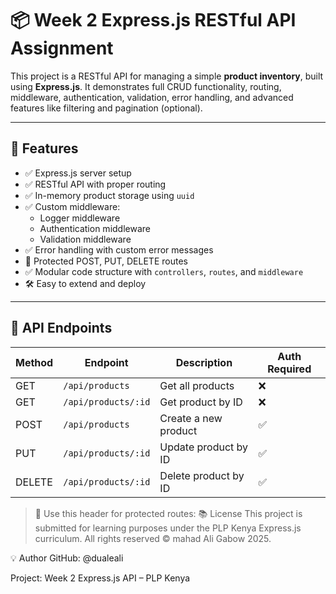 # 📦 Week 2 Express.js RESTful API Assignment

This project is a RESTful API for managing a simple **product inventory**, built using **Express.js**. It demonstrates full CRUD functionality, routing, middleware, authentication, validation, error handling, and advanced features like filtering and pagination (optional).

---

## 🚀 Features

- ✅ Express.js server setup
- ✅ RESTful API with proper routing
- ✅ In-memory product storage using `uuid`
- ✅ Custom middleware:
  - Logger middleware
  - Authentication middleware
  - Validation middleware
- ✅ Error handling with custom error messages
- 🔐 Protected POST, PUT, DELETE routes
- ✅ Modular code structure with `controllers`, `routes`, and `middleware`
- 🛠️ Easy to extend and deploy

---

## 🧪 API Endpoints

| Method | Endpoint              | Description                 | Auth Required |
|--------|------------------------|-----------------------------|----------------|
| GET    | `/api/products`        | Get all products            | ❌             |
| GET    | `/api/products/:id`    | Get product by ID           | ❌             |
| POST   | `/api/products`        | Create a new product        | ✅             |
| PUT    | `/api/products/:id`    | Update product by ID        | ✅             |
| DELETE | `/api/products/:id`    | Delete product by ID        | ✅             |

> 🔐 Use this header for protected routes:
📚 License
This project is submitted for learning purposes under the PLP Kenya Express.js curriculum. All rights reserved © mahad Ali Gabow 2025.

💡 Author
GitHub: @dualeali

Project: Week 2 Express.js API – PLP Kenya

